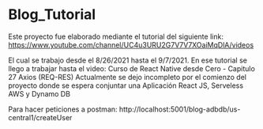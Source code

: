 # Blog_Tutorial
Este proyecto fue elaborado mediante el tutorial del siguiente link: https://www.youtube.com/channel/UC4u3URU2G7V7V7XOaiMqDlA/videos

El cual se trabajo desde el 8/26/2021 hasta el 9/7/2021. En ese tutorial se llego a trabajar hasta el video: Curso de React Native desde Cero - Capitulo 27 Axios (REQ-RES)
Actualmente se dejo incompleto por el comienzo del proyecto donde se espera conjuntar una Aplicación React JS, Serveless AWS y Dynamo DB

Para hacer peticiones a postman: http://localhost:5001/blog-adbdb/us-central1/createUser
